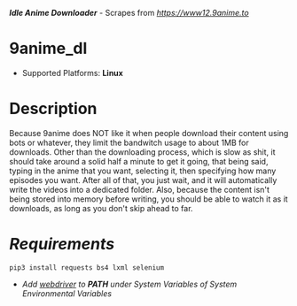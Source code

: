 ***Idle Anime Downloader*** - Scrapes from *https://www12.9anime.to*

# 9anime_dl
- Supported Platforms: **Linux**

# Description
Because 9anime does NOT like it when people download their content using bots or whatever, they limit the bandwitch usage to about 1MB for downloads.  Other than the downloading process, which is slow as shit, it should take around a solid half a minute to get it going, that being said, typing in the anime that you want, selecting it, then specifying how many episodes you want.  After all of that, you just wait, and it will automatically write the videos into a dedicated folder.  Also, because the content isn't being stored into memory before writing, you should be able to watch it as it downloads, as long as you don't skip ahead to far.

# *Requirements*

`pip3 install requests bs4 lxml selenium`

- *Add [webdriver][1] to **PATH** under *System Variables* of *System Environmental Variables**




[1]: https://github.com/mozilla/geckodriver/releases
